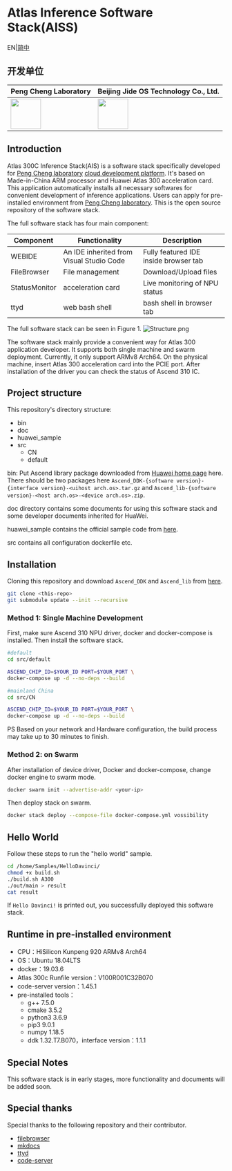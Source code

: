 # Atlas Inference Software Stack(AISS)

EN|[简中](Readme_CN.md)

## 开发单位

| Peng Cheng Laboratory  |  Beijing Jide OS Technology Co., Ltd. |
|---|---|
|<img src="https://dw.pcl.ac.cn/eco-mall/favicon.ico" width="70" height="70" /> |  <img src="https://i.loli.net/2020/08/27/rG7SsjcwBMKAENW.png"  height="70" />|

## Introduction

Atlas 300C Inference Stack(AIS) is a software stack specifically developed for [Peng Cheng laboratory](http://www.szpclab.com/) [cloud development platform](https://dw.pcl.ac.cn). It's based on Made-in-China ARM processor and Huawei Atlas 300 acceleration card. This application automatically installs all necessary softwares for convenient development of inference applications. Users can apply for pre-installed environment from [Peng Cheng laboratory](https://dw.pcl.ac.cn/#/soft/deepLearn). This is the open source repository of the software stack.

The full software stack has four main component:

| Component  |  Functionality | Description |
|---|---|---|
|WEBIDE  | An IDE inherited from Visual Studio Code  | Fully featured IDE inside browser tab |
|FileBrowser|File management|Download/Upload files |
|StatusMonitor| acceleration card |Live monitoring of NPU status |
|ttyd|web bash shell| bash shell in browser tab|

The full software stack can be seen in Figure 1.
![Structure.png](https://i.loli.net/2020/08/26/pd7tGNVqbfWMErO.png)

The software stack mainly provide a convenient way for Atlas 300 application developer. It supports both single machine and swarm deployment. Currently, it only support ARMv8 Arch64. On the physical machine, insert Atlas 300 acceleration card into the PCIE port. After installation of the driver you can check the status of Ascend 310 IC. 

## Project structure

This repository's directory structure:

* bin
* doc
* huawei_sample
* src
    * CN
    * default

bin: Put Ascend library package downloaded from [Huawei home page](https://support.huawei.com/enterprisesearch/ebgSearch#keyword=Ascend_DDK&lang=zh&outside=0&searchCount=1&searchType=searchAll&type=searchAll) here. There should be two packages here `Ascend_DDK-{software version}-{interface version}-<uihost arch.os>.tar.gz` and `Ascend_lib-{software version}-<host arch.os>-<device arch.os>.zip`.

doc directory contains some documents for using this software stack and some developer documents inherited for HuaWei.

huawei_sample contains the official sample code from [here](https://gitee.com/HuaweiAtlas/samples/tree/master).

src contains all configuration dockerfile etc.

## Installation

Cloning this repository and download `Ascend_DDK` and `Ascend_lib` from [here](https://support.huawei.com/enterprisesearch/ebgSearch#keyword=Ascend_DDK&lang=zh&outside=0&searchCount=1&searchType=searchAll&type=searchAll).

```bash
git clone <this-repo>
git submodule update --init --recursive
```

### Method 1: Single Machine Development 

First, make sure Ascend 310 NPU driver, docker and docker-compose is installed. Then install the software stack.

```bash
#default
cd src/default

ASCEND_CHIP_ID=$YOUR_ID PORT=$YOUR_PORT \
docker-compose up -d --no-deps --build

#mainland China
cd src/CN

ASCEND_CHIP_ID=$YOUR_ID PORT=$YOUR_PORT \
docker-compose up -d --no-deps --build
```

PS Based on your network and Hardware configuration, the build process may take up to 30 minutes to finish.

### Method 2: on Swarm

After installation of device driver, Docker and docker-compose, change docker engine to swarm mode.

```bash
docker swarm init --advertise-addr <your-ip>
```

Then deploy stack on swarm.

```bash
docker stack deploy --compose-file docker-compose.yml vossibility
```

## Hello World

Follow these steps to run the "hello world" sample.

```bash
cd /home/Samples/HelloDavinci/
chmod +x build.sh
./build.sh A300
./out/main > result
cat result
```

If `Hello Davinci!` is printed out, you successfully deployed this software stack.

## Runtime in pre-installed environment

* CPU：HiSilicon Kunpeng 920 ARMv8 Arch64
* OS：Ubuntu 18.04LTS
* docker：19.03.6
* Atlas 300c Runfile version：V100R001C32B070
* code-server version：1.45.1
* pre-installed tools：
    * g++ 7.5.0
    * cmake 3.5.2
    * python3 3.6.9
    * pip3 9.0.1
    * numpy 1.18.5
    * ddk 1.32.T7.B070，interface version：1.1.1

## Special Notes

This software stack is in early stages, more functionality and documents will be added soon.

## Special thanks

Special thanks to the following repository and their contributor.

* [filebrowser](https://github.com/filebrowser/filebrowser)
* [mkdocs](https://github.com/mkdocs/mkdocs)
* [ttyd](https://github.com/tsl0922/ttyd)
* [code-server](https://github.com/cdr/code-server)